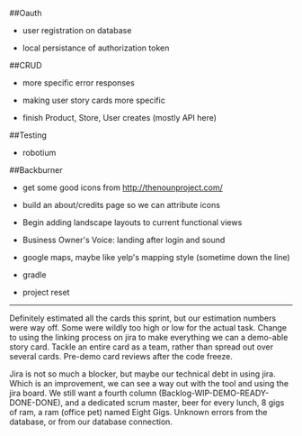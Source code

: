 ##Oauth

* user registration on database

* local persistance of authorization token

##CRUD

* more specific error responses

* making user story cards more specific

* finish Product, Store, User creates (mostly API here)

##Testing

* robotium

##Backburner

* get some good icons from http://thenounproject.com/

* build an about/credits page so we can attribute icons

* Begin adding landscape layouts to current functional views

* Business Owner's Voice: landing after login and sound

* google maps, maybe like yelp's mapping style (sometime down the line)

* gradle

* project reset

***

Definitely estimated all the cards this sprint, but our estimation numbers were way off. Some were wildly too high or low for the actual task. Change to using the linking process on jira to make everything we can a demo-able story card. Tackle an entire card as a team, rather than spread out over several cards. Pre-demo card reviews after the code freeze.

Jira is not so much a blocker, but maybe our technical debt in using jira. Which is an improvement, we can see a way out with the tool and using the jira board. We still want a fourth column (Backlog-WIP-DEMO-READY-DONE-DONE), and a dedicated scrum master, beer for every lunch, 8 gigs of ram, a ram (office pet) named Eight Gigs. Unknown errors from the database, or from our database connection.